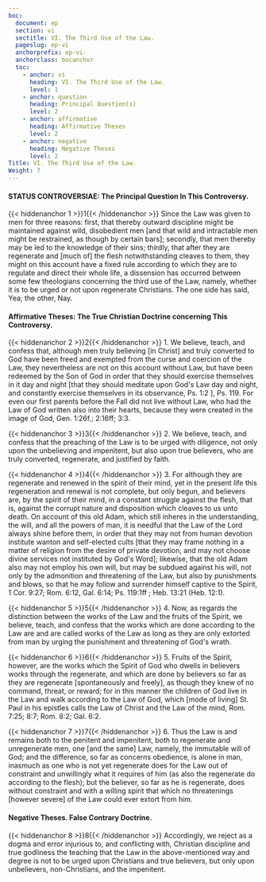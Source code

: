 ```yaml
---
boc:
  document: ep
  section: vi
  sectitle: VI. The Third Use of the Law.
  pageslug: ep-vi
  anchorprefix: ep-vi-
  anchorclass: bocanchor
  toc:
    - anchor: vi
      heading: VI. The Third Use of the Law.
      level: 1
    - anchor: question
      heading: Principal Question(s)
      level: 2
    - anchor: affirmative
      heading: Affirmative Theses
      level: 2
    - anchor: negative
      heading: Negative Theses
      level: 2
Title: VI. The Third Use of the Law.
Weight: 7
---
```


#### STATUS CONTROVERSIAE: The Principal Question In This Controversy.

{{< hiddenanchor 1 >}}1{{< /hiddenanchor >}} Since the Law was given to men for three reasons: first, that thereby outward discipline might be maintained against wild, disobedient men [and that wild and intractable men might be restrained, as though by certain bars]; secondly, that men thereby may be led to the knowledge of their sins; thirdly, that after they are regenerate and [much of] the flesh notwithstanding cleaves to them, they might on this account have a fixed rule according to which they are to regulate and direct their whole life, a dissension has occurred between some few theologians concerning the third use of the Law, namely, whether it is to be urged or not upon regenerate Christians. The one side has said, Yea; the other, Nay.

#### Affirmative Theses: The True Christian Doctrine concerning This Controversy.

{{< hiddenanchor 2 >}}2{{< /hiddenanchor >}} 1. We believe, teach, and confess that, although men truly believing [in Christ] and truly converted to God have been freed and exempted from the curse and coercion of the Law, they nevertheless are not on this account without Law, but have been redeemed by the Son of God in order that they should exercise themselves in it day and night [that they should meditate upon God's Law day and night, and constantly exercise themselves in its observance, Ps. 1:2 ], Ps. 119. For even our first parents before the Fall did not live without Law, who had the Law of God written also into their hearts, because they were created in the image of God, Gen. 1:26f.; 2:16ff; 3:3.

{{< hiddenanchor 3 >}}3{{< /hiddenanchor >}} 2. We believe, teach, and confess that the preaching of the Law is to be urged with diligence, not only upon the unbelieving and impenitent, but also upon true believers, who are truly converted, regenerate, and justified by faith.

{{< hiddenanchor 4 >}}4{{< /hiddenanchor >}} 3. For although they are regenerate and renewed in the spirit of their mind, yet in the present life this regeneration and renewal is not complete, but only begun, and believers are, by the spirit of their mind, in a constant struggle against the flesh, that is, against the corrupt nature and disposition which cleaves to us unto death. On account of this old Adam, which still inheres in the understanding, the will, and all the powers of man, it is needful that the Law of the Lord always shine before them, in order that they may not from human devotion institute wanton and self-elected cults [that they may frame nothing in a matter of religion from the desire of private devotion, and may not choose divine services not instituted by God's Word]; likewise, that the old Adam also may not employ his own will, but may be subdued against his will, not only by the admonition and threatening of the Law, but also by punishments and blows, so that he may follow and surrender himself captive to the Spirit, 1 Cor. 9:27; Rom. 6:12, Gal. 6:14; Ps. 119:1ff ; Heb. 13:21 (Heb. 12:1).

{{< hiddenanchor 5 >}}5{{< /hiddenanchor >}} 4. Now, as regards the distinction between the works of the Law and the fruits of the Spirit, we believe, teach, and confess that the works which are done according to the Law are and are called works of the Law as long as they are only extorted from man by urging the punishment and threatening of God's wrath.

{{< hiddenanchor 6 >}}6{{< /hiddenanchor >}} 5. Fruits of the Spirit, however, are the works which the Spirit of God who dwells in believers works through the regenerate, and which are done by believers so far as they are regenerate [spontaneously and freely], as though they knew of no command, threat, or reward; for in this manner the children of God live in the Law and walk according to the Law of God, which [mode of living] St. Paul in his epistles calls the Law of Christ and the Law of the mind, Rom. 7:25; 8:7; Rom. 8:2; Gal. 6:2.

{{< hiddenanchor 7 >}}7{{< /hiddenanchor >}} 6. Thus the Law is and remains both to the penitent and impenitent, both to regenerate and unregenerate men, one [and the same] Law, namely, the immutable will of God; and the difference, so far as concerns obedience, is alone in man, inasmuch as one who is not yet regenerate does for the Law out of constraint and unwillingly what it requires of him (as also the regenerate do according to the flesh); but the believer, so far as he is regenerate, does without constraint and with a willing spirit that which no threatenings [however severe] of the Law could ever extort from him.

#### Negative Theses.  False Contrary Doctrine.

{{< hiddenanchor 8 >}}8{{< /hiddenanchor >}} Accordingly, we reject as a dogma and error injurious to, and conflicting with, Christian discipline and true godliness the teaching that the Law in the above-mentioned way and degree is not to be urged upon Christians and true believers, but only upon unbelievers, non-Christians, and the impenitent.

&nbsp;

&nbsp;
